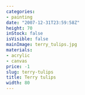 ```yaml
---
categories:
- painting
date: "2007-12-31T23:59:58Z"
height: 70
inStock: false
isVisible: false
mainImage: terry_tulips.jpg
materials:
- acrylic
- canvas
price: -1
slug: terry-tulips
title: Terry tulips
width: 80
---
```


